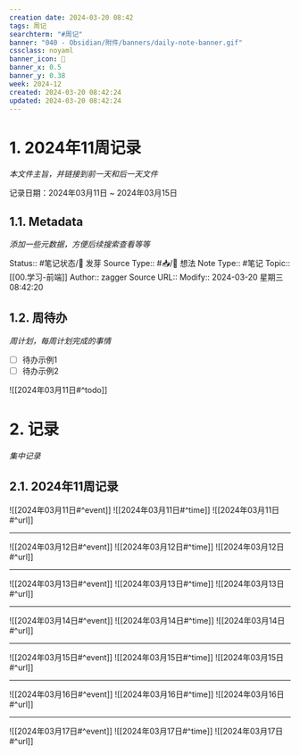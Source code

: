 ```yaml
---
creation date: 2024-03-20 08:42
tags: 周记
searchterm: "#周记"
banner: "040 - Obsidian/附件/banners/daily-note-banner.gif"
cssclass: noyaml
banner_icon: 💌
banner_x: 0.5
banner_y: 0.38
week: 2024-12
created: 2024-03-20 08:42:24
updated: 2024-03-20 08:42:24
---
```


# 1. 2024年11周记录

_本文件主旨，并链接到前一天和后一天文件_

记录日期：2024年03月11日 ~ 2024年03月15日

## 1.1. Metadata

_添加一些元数据，方便后续搜索查看等等_

Status:: #笔记状态/🌱 发芽
Source Type:: #📥/💭 想法 
Note Type:: #笔记
Topic:: [[00.学习-前端]]
Author:: zagger
Source URL::
Modify:: 2024-03-20 星期三 08:42:20

## 1.2. 周待办

_周计划，每周计划完成的事情_

- [ ] 待办示例1
- [ ] 待办示例2

![[2024年03月11日#^todo]] 

# 2. 记录

_集中记录_

## 2.1. 2024年11周记录
![[2024年03月11日#^event]] 
![[2024年03月11日#^time]] 
![[2024年03月11日#^url]] 

---

![[2024年03月12日#^event]] 
![[2024年03月12日#^time]] 
![[2024年03月12日#^url]] 

---

![[2024年03月13日#^event]] 
![[2024年03月13日#^time]] 
![[2024年03月13日#^url]] 

---

![[2024年03月14日#^event]] 
![[2024年03月14日#^time]] 
![[2024年03月14日#^url]] 

---

![[2024年03月15日#^event]] 
![[2024年03月15日#^time]] 
![[2024年03月15日#^url]] 

---

![[2024年03月16日#^event]] 
![[2024年03月16日#^time]] 
![[2024年03月16日#^url]] 

---

![[2024年03月17日#^event]] 
![[2024年03月17日#^time]] 
![[2024年03月17日#^url]] 

